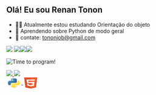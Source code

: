 ## Olá! Eu sou Renan Tonon


- 🐱‍👤 Atualmente estou estudando Orientação do objeto
- 🍜 Aprendendo sobre Python de modo geral
- 🤯 contate: tononjob@gmail.com
 
<a href="https://www.instagram.com/tonon_2002/" target="_blank"><img src="https://img.shields.io/badge/-Instagram-%23E4405F?style=for-the-badge&logo=instagram&logoColor=white" target="_blank"></a>
<a href="https://www.linkedin.com/in/renan-tonon-5052341b8/" target="_blank"><img src="https://img.shields.io/badge/-LinkedIn-%230077B5?style=for-the-badge&logo=linkedin&logoColor=white" target="_blank"><a href="https://discord.com/channels/@Tonon#0541" target="_blank"><img src="https://img.shields.io/badge/Discord-7289DA?style=for-the-badge&logo=discord&logoColor=white" target="_blank"></a><a href = "mailto:contato@tononjob@gmai.com"><img src="https://img.shields.io/badge/-Gmail-%23333?style=for-the-badge&logo=gmail&logoColor=white" target="_blank"></a>  

![Time to program!](https://user-images.githubusercontent.com/84050603/129802437-2a8a2bbb-ce78-4c7e-85f8-3265b0fb2559.gif)
<div><a href="https://github.com/RenanTonon"><img height="172em" src="https://github-readme-stats.vercel.app/api?username=RenanTonon&show_icons=true&theme=dracula&include_all_commits=true&count_private=true"/>
  <img height="172em" src="https://github-readme-stats.vercel.app/api/top-langs/?username=RenanTonon&layout=compact&langs_count=7&theme=dracula"/></div>

 
  <img align="center" alt="RenanTonon-Python" height="30" width="40" src="https://raw.githubusercontent.com/devicons/devicon/master/icons/python/python-original.svg">
  <img align="center" alt="RenanTonon-HTML" height="30" width="40" src="https://raw.githubusercontent.com/devicons/devicon/master/icons/html5/html5-original.svg">
  
##
  


